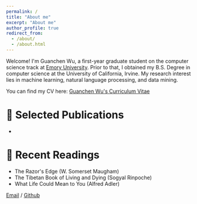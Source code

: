 ```yaml
---
permalink: /
title: "About me"
excerpt: "About me"
author_profile: true
redirect_from: 
  - /about/
  - /about.html
---
```


Welcome! I'm Guanchen Wu, a first-year graduate student on the computer science track at [Emory University](https://www.emory.edu/home/index.html). Prior to that, I obtained my B.S. Degree in computer science at the University of California, Irvine. My research interest lies in machine learning, natural language processing, and data mining.

You can find my CV here: [Guanchen Wu's Curriculum Vitae](../assets/cv.pdf)

# 🌟 Selected Publications
- 

  
# 🌟 Recent Readings
- The Razor's Edge (W. Somerset Maugham)
- The Tibetan Book of Living and Dying (Sogyal Rinpoche)
- What Life Could Mean to You (Alfred Adler)


[Email](mailto:guanchew@uci.edu) / [Github](https://github.com/spacebetweenus)
